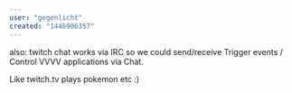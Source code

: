 ```yaml
---
user: "gegenlicht"
created: "1446906357"
---
```


also: twitch chat works via IRC so we could send/receive Trigger events / Control VVVV applications via Chat. 

Like twitch.tv plays pokemon etc :)  
